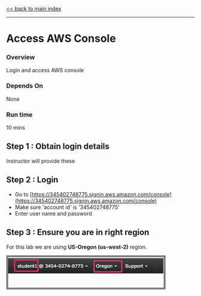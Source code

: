 <link rel='stylesheet' href='assets/css/main.css'/>

[<< back to main index](README.md)

---

# Access AWS Console

### Overview
Login and access AWS console

### Depends On
None

### Run time
10 mins


## Step 1 : Obtain login details
Instructor will provide these

## Step 2 : Login
* Go to [https://345402748775.signin.aws.amazon.com/console](https://345402748775.signin.aws.amazon.com/console)
* Make sure 'account id' is '345402748775'
* Enter user name and password

## Step 3 : Ensure you are in right region
For this lab we are using **US-Oregon (us-west-2)** region.

<img src="assets/images/login1.png" style="border: 5px solid grey ; max-width:100%;" />
